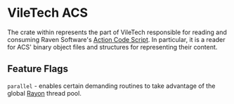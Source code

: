 # VileTech ACS

The crate within represents the part of VileTech responsible for reading and consuming Raven Software's [Action Code Script](https://doomwiki.org/wiki/ACS). In particular, it is a reader for ACS' binary object files and structures for representing their content.

## Feature Flags

`parallel` - enables certain demanding routines to take advantage of the global [Rayon](https://crates.io/crates/rayon) thread pool.
